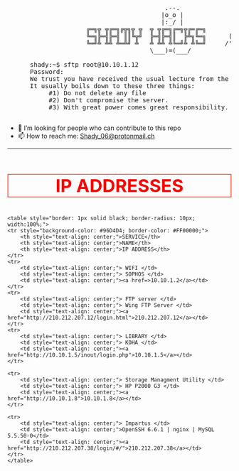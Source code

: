 <pre>

									      .--.
									     |o_o |
									     |:_/ |
				     ╔═╗╦ ╦╔═╗╔╦╗╦ ╦  ╦ ╦╔═╗╔═╗╦╔═╔═╗       //   \ \
				     ╚═╗╠═╣╠═╣ ║║╚╦╝  ╠═╣╠═╣║  ╠╩╗╚═╗      (|     | )
				     ╚═╝╩ ╩╩ ╩═╩╝ ╩   ╩ ╩╩ ╩╚═╝╩ ╩╚═╝     /'\_   _/`\
									  \___)=(___/
									  
	  shady:~$ sftp root@10.10.1.12                                                                     
	  Password:                                                                                          
	  We trust you have received the usual lecture from the local System Administrator.                  
	  It usually boils down to these three things:                                                       
		   #1) Do not delete any file                                                                
		   #2) Don't compromise the server.               
		   #3) With great power comes great responsibility.                                          

</pre>

- 🤔 I’m looking for people who can contribute to this repo
- 📫 How to reach me: Shady_06@protonmail.ch

<hr>

<!-- ###CONNECT TO THE NETWORK BEFORE ACCESSING THE FTP SERVER, LOGIN TO SOPHOS DOESN'T MATTER JUST BE CONNECTED TO THE NETWORK


## IP ADDRESSES
| SERVICE | NAME | IP ADDRESS |
| ------------ | ------------ | ------------ |
| WIFI | SOPHOS | [10.10.1.2](https://10.10.1.2:8090/httpclient.html "10.10.1.2")|
| FTP server | Wing FTP Server | [210.212.207.12](http://210.212.207.12/login.html "210.212.207.12") |
| LIBRARY | KOHA | [10.10.1.5](http://10.10.1.5/inout/login.php "10.10.1.5") |
| Storage Managment Utility | HP P2000 G3 | [10.10.1.8](http://10.10.1.8 "10.10.1.8") |
| Impartus | OpenSSH 6.6.1 / nginx / MySQL 5.5.50-0 | [210.212.207.38](http://210.212.207.38/login/#/ "210.212.207.38") |
-->

<div>
<strong><h3 style="font-size:40px; color:red; text-align:center; border:2px solid Tomato;" >IP ADDRESSES</h3></strong>

	<table style="border: 1px solid black; border-radius: 10px; width:100%;">
	<tr style="background-color: #96D4D4; border-color: #FF00000;">
		<th style="text-align: center;">SERVICE</th>
		<th style="text-align: center;">NAME</th>
		<th style="text-align: center;">IP ADDRESS</th>
	</tr>
	<tr>
		<td style="text-align: center;"> WIFI </td>
		<td style="text-align: center;"> SOPHOS </td>
		<td style="text-align: center;"><a href=>10.10.1.2</a></td>
	</tr>
	<tr>
		<td style="text-align: center;"> FTP server </td>
		<td style="text-align: center;"> Wing FTP Server </td>
		<td style="text-align: center;"><a href="http://210.212.207.12/login.html">210.212.207.12</a></td>
	</tr>
	<tr>
		<td style="text-align: center;"> LIBRARY </td>
		<td style="text-align: center;"> KOHA </td>
		<td style="text-align: center;"><a href="http://10.10.1.5/inout/login.php">10.10.1.5</a></td>
	</tr>

	<tr>
		<td style="text-align: center;"> Storage Managment Utility </td>
		<td style="text-align: center;"> HP P2000 G3 </td>
		<td style="text-align: center;"><a href="http://10.10.1.8">10.10.1.8</a></td>
	</tr>

	<tr>
		<td style="text-align: center;"> Impartus </td>
		<td style="text-align: center;">OpenSSH 6.6.1 | nginx | MySQL 5.5.50-0</td>
		<td style="text-align: center;"><a href="http://210.212.207.38/login/#/">210.212.207.38</a></td>
	</tr>
	</table>
</div>
